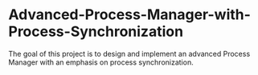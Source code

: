 # Advanced-Process-Manager-with-Process-Synchronization
The goal of this project is to design and implement an advanced Process Manager with an emphasis on process synchronization.
